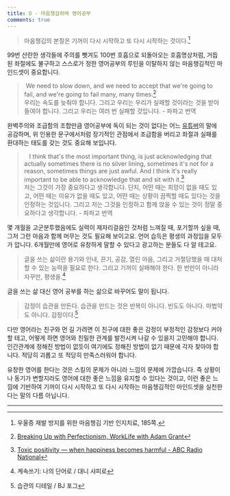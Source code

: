 ```yaml
---
title: O - 마음챙김하며 영어공부
comments: true
---
```


>마음챙김의 본질은 기꺼이 다시 시작하고 또 다시 시작하는 것이다.[^1]

99번 산란한 생각들에 주의를 뺏겨도 100번 호흡으로 되돌아오는 호흡명상처럼, 거듭된 좌절에도 불구하고 스스로가 정한 영어공부의 루틴을 이탈하지 않는 마음챙김적인 마인드셋이 중요합니다.

> We need to slow down, and we need to accept that we're going to fail, and we're going to fail many, many times.[^2]
> <br>우리는 속도를 늦춰야 합니다. 그리고 우리는 우리가 실패할 것이라는 것을 받아들여야 합니다. 그리고 우리는 여러 번 실패할 것입니다. - 파파고 번역

완벽주의와 조급함의 조합만큼 영어공부에 독이 되는 것이 없다는 어느 [유튜버](https://youtu.be/OED7z7W2lOE)의 말에 공감하며, 위 인용한 문구에서처럼 장기적인 관점에서 조급함을 버리고 좌절과 실패를 환대하는 태도를 갖는 것도 중요해 보입니다.

>   I think that's the most important thing, is just acknowledging that actually sometimes there is no silver lining, sometimes it's not for a reason, sometimes things are just awful. And I think it's really important to be able to acknowledge that and sit with it.[^3]
>   <br>저는 그것이 가장 중요하다고 생각합니다. 단지, 어떤 때는 희망이 없을 때도 있고, 어떤 때는 이유가 없을 때도 있고, 어떤 때는 상황이 끔찍할 때도 있다는 것을 인정하는 것입니다. 그리고 저는 그것을 인정하고 함께 앉을 수 있는 것이 정말 중요하다고 생각합니다. - 파파고 번역

몇 개월을 고군분투했음에도 실력이 제자리걸음인 것처럼 느껴질 때, 포기할까 싶을 때, 그저 그런 마음과 함께 머무는 것도 필요해 보이고요. 언어 습득은 평생의 과정임을 모두가 압니다. 6개월만에 영어로 유창하게 말할 수 있다고 광고하는 분들도 다 알 테고요.

>글을 쓰는 삶이란 용기와 인내, 끈기, 공감, 열린 마음, 그리고 거절당했을 때 대처할 수 있는 능력을 필요로 한다. 그리고 기꺼이 실패해야 한다. 한 번만이 아니라 자꾸만, 평생을.[^4]

글을 쓰는 삶 대신 영어 공부를 하는 삶으로 바꾸어도 말이 됩니다.

>감정이 습관을 만든다. 습관을 만드는 것은 반복이 아니다. 빈도도 아니다. 마법약도 아니다. 감정이다.[^5]

다만 영어라는 친구와 먼 길 가려면 이 친구에 대한 좋은 감정이 부정적인 감정보다 커야 할 테고, 어떻게 하면 영어와 친밀한 관계를 발전시켜 나갈 수 있을지 고민해야 합니다. 인간관계에 정해진 방법이 없듯이 여기에도 정해진 방법이 없기 때문에 각자 찾아야 합니다. 적당히 괴롭고 또 적당히 만족스러워야 합니다. 

유창한 영어를 한다는 것은 스킬의 문제가 아니라 느낌의 문제에 가깝습니다. 즉 상황이나 동기가 변할지라도 영어에 대한 좋은 느낌을 유지할 수 있다는 것이고, 이런 좋은 느낌에 기반하여 기꺼이 다시 시작하고 또 다시 시작하는 마음챙김적인 마인드셋을 실천한다는 말의 다름 아닙니다. 

---
[^1]: 우울증 재발 방지를 위한 마음챙김 기반 인지치료, 185쪽.
[^2]: [Breaking Up with Perfectionism, WorkLife with Adam Grant](https://share.snipd.com/episode/96b0b732-8bd8-4b43-95e4-f339244dd2c3)
[^3]: [Toxic positivity — when happiness becomes harmful - ABC Radio National](https://www.abc.net.au/radionational/programs/allinthemind/toxic-positivity-when-happiness-becomes-harmful/13749368)
[^4]: 계속쓰기: 나의 단어로 / 대니 샤피로
[^5]: 습관의 디테일 / BJ 포그
